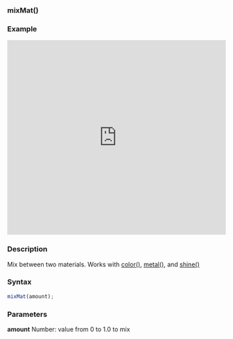 ### mixMat()

### Example

<iframe width="100%" height="450px" src="https://shaderpark.netlify.com/sculpture/-MqDRSuyV5TtIn3x8_tu?example=true&embed=true" frameborder="0"></iframe>

### Description
Mix between two materials. Works with [color()](/references-js/color/color.html), [metal()](/references-js/color/metal.html), and [shine()](/references-js/color/shine.html)

### Syntax
```js
mixMat(amount);
```

### Parameters
**amount** Number: value from 0 to 1.0 to mix